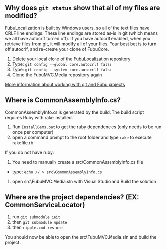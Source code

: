Why does `git status` show that all of my files are modified?
--
FubuLocalization is built by Windows users, so all of the text files have CRLF line endings. These line endings are stored as-is in git (which means we all have autocrlf turned off).
If you have autocrlf enabled, when you retrieve files from git, it will modify all of your files. Your best bet is to turn off autocrlf, and re-create your clone of FubuCore.

1. Delete your local clone of the FubuLocalization repository
1. Type: `git config --global core.autocrlf false`
1. Type: `git config --system core.autocrlf false`
1. Clone the FubuMVC.Media repository again

[More information about working with git and Fubu projects](http://groups.google.com/group/fubumvc-devel/browse_thread/thread/606000f0803adf31/a09fce24e468ea20?#a09fce24e468ea20)


Where is CommonAssemblyInfo.cs?
--

CommonAssemblyInfo.cs is generated by the build. The build script requires Ruby with rake installed.

1. Run `InstallGems.bat` to get the ruby dependencies (only needs to be run once per computer)
1. open a command prompt to the root folder and type `rake` to execute rakefile.rb

If you do not have ruby:

1. You need to manually create a src\CommonAssemblyInfo.cs file 

  * type: `echo // > src\CommonAssemblyInfo.cs`
1. open src\FubuMVC.Media.sln with Visual Studio and Build the solution

Where are the project dependencies? (EX: CommonServiceLocator)
--

1. run `git submodule init`
2. then `git submodule update`
3. then `ripple.cmd restore`

You should now be able to open the src\FubuMVC.Media.sln and build the project.